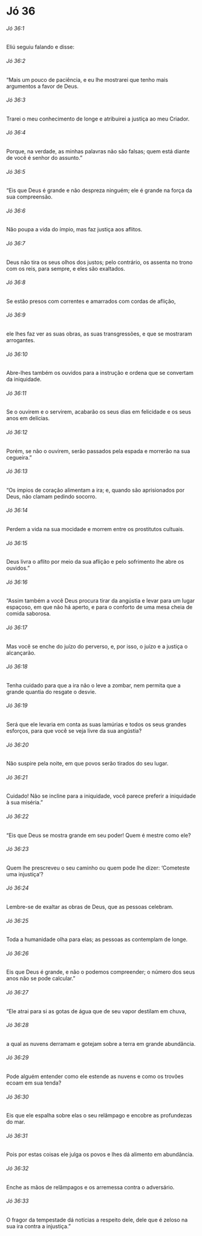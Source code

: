 # Jó 36

###### Jó 36:1

Eliú seguiu falando e disse:

###### Jó 36:2

“Mais um pouco de paciência, e eu lhe mostrarei que tenho mais argumentos a favor de Deus.

###### Jó 36:3

Trarei o meu conhecimento de longe e atribuirei a justiça ao meu Criador.

###### Jó 36:4

Porque, na verdade, as minhas palavras não são falsas; quem está diante de você é senhor do assunto.”

###### Jó 36:5

“Eis que Deus é grande e não despreza ninguém; ele é grande na força da sua compreensão.

###### Jó 36:6

Não poupa a vida do ímpio, mas faz justiça aos aflitos.

###### Jó 36:7

Deus não tira os seus olhos dos justos; pelo contrário, os assenta no trono com os reis, para sempre, e eles são exaltados.

###### Jó 36:8

Se estão presos com correntes e amarrados com cordas de aflição,

###### Jó 36:9

ele lhes faz ver as suas obras, as suas transgressões, e que se mostraram arrogantes.

###### Jó 36:10

Abre-lhes também os ouvidos para a instrução e ordena que se convertam da iniquidade.

###### Jó 36:11

Se o ouvirem e o servirem, acabarão os seus dias em felicidade e os seus anos em delícias.

###### Jó 36:12

Porém, se não o ouvirem, serão passados pela espada e morrerão na sua cegueira.”

###### Jó 36:13

“Os ímpios de coração alimentam a ira; e, quando são aprisionados por Deus, não clamam pedindo socorro.

###### Jó 36:14

Perdem a vida na sua mocidade e morrem entre os prostitutos cultuais.

###### Jó 36:15

Deus livra o aflito por meio da sua aflição e pelo sofrimento lhe abre os ouvidos.”

###### Jó 36:16

“Assim também a você Deus procura tirar da angústia e levar para um lugar espaçoso, em que não há aperto, e para o conforto de uma mesa cheia de comida saborosa.

###### Jó 36:17

Mas você se enche do juízo do perverso, e, por isso, o juízo e a justiça o alcançarão.

###### Jó 36:18

Tenha cuidado para que a ira não o leve a zombar, nem permita que a grande quantia do resgate o desvie.

###### Jó 36:19

Será que ele levaria em conta as suas lamúrias e todos os seus grandes esforços, para que você se veja livre da sua angústia?

###### Jó 36:20

Não suspire pela noite, em que povos serão tirados do seu lugar.

###### Jó 36:21

Cuidado! Não se incline para a iniquidade, você parece preferir a iniquidade à sua miséria.”

###### Jó 36:22

“Eis que Deus se mostra grande em seu poder! Quem é mestre como ele?

###### Jó 36:23

Quem lhe prescreveu o seu caminho ou quem pode lhe dizer: ‘Cometeste uma injustiça’?

###### Jó 36:24

Lembre-se de exaltar as obras de Deus, que as pessoas celebram.

###### Jó 36:25

Toda a humanidade olha para elas; as pessoas as contemplam de longe.

###### Jó 36:26

Eis que Deus é grande, e não o podemos compreender; o número dos seus anos não se pode calcular.”

###### Jó 36:27

“Ele atrai para si as gotas de água que de seu vapor destilam em chuva,

###### Jó 36:28

a qual as nuvens derramam e gotejam sobre a terra em grande abundância.

###### Jó 36:29

Pode alguém entender como ele estende as nuvens e como os trovões ecoam em sua tenda?

###### Jó 36:30

Eis que ele espalha sobre elas o seu relâmpago e encobre as profundezas do mar.

###### Jó 36:31

Pois por estas coisas ele julga os povos e lhes dá alimento em abundância.

###### Jó 36:32

Enche as mãos de relâmpagos e os arremessa contra o adversário.

###### Jó 36:33

O fragor da tempestade dá notícias a respeito dele, dele que é zeloso na sua ira contra a injustiça.”

